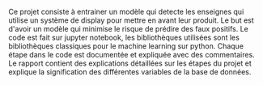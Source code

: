 Ce projet consiste à entrainer un modèle qui detecte les enseignes qui utilise un système de display pour mettre en avant leur produit. Le but est d'avoir un modèle qui minimise le risque de prédire des faux positifs.
Le code est fait sur jupyter notebook, les bibliothèques utilisées sont les bibliothèques classiques pour le machine learning sur python.
Chaque étape dans le code est documentée et expliquée avec des commentaires.
Le rapport contient des explications détaillées sur les étapes du projet et explique la signification des différentes variables de la base de données.
